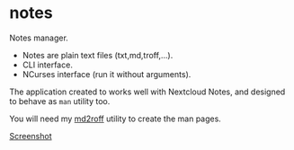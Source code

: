 # notes
Notes manager.

* Notes are plain text files (txt,md,troff,...).
* CLI interface.
* NCurses interface (run it without arguments).

The application created to works well with Nextcloud Notes, and designed to
behave as `man` utility too.

You will need my [md2roff](https://github.com/nereusx/md2roff) utility to create the man pages.

[Screenshot](https://raw.githubusercontent.com/nereusx/notes/main/screenshots/notes-112x30.png)

